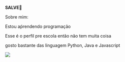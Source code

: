 **SALVE**🤙

Sobre mim:

Estou aṕrendendo programação

Esse é o perfil pre escola então não tem muita coisa

gosto bastante das linguagem Python, Java e Javascript

![](https://media1.tenor.com/m/zZOt7alSzAMAAAAd/gojo-gojo-satoru.gif)
